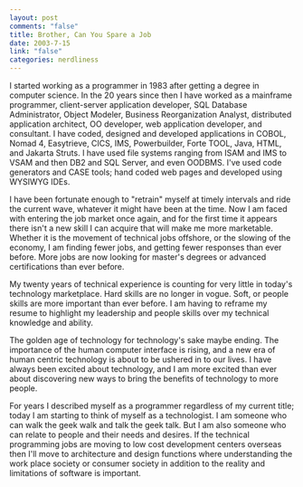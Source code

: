 ```yaml
--- 
layout: post
comments: "false"
title: Brother, Can You Spare a Job
date: 2003-7-15
link: "false"
categories: nerdliness
---
```

I started working as a programmer in 1983 after getting a degree in computer science. In the 20 years since then I have worked as a mainframe programmer, client-server application developer, SQL Database Administrator, Object Modeler, Business Reorganization Analyst, distributed application architect, OO developer, web application developer, and consultant. I have coded, designed and developed applications in COBOL, Nomad 4, Easytrieve, CICS, IMS, Powerbuilder, Forte TOOL, Java, HTML, and Jakarta Struts. I have used file systems ranging from ISAM and IMS to VSAM and then DB2 and SQL Server, and even OODBMS. I've used code generators and CASE tools; hand coded web pages and developed using WYSIWYG IDEs.

I have been fortunate enough to "retrain" myself at timely intervals and ride the current wave, whatever it might have been at the time. Now I am faced with entering the job market once again, and for the first time it appears there isn't a new skill I can acquire that will make me more marketable. Whether it is the movement of technical jobs offshore, or the slowing of the economy, I am finding fewer jobs, and getting fewer responses than ever before. More jobs are now looking for master's degrees or advanced certifications than ever before.

My twenty years of technical experience is counting for very little in today's technology marketplace. Hard skills are no longer in vogue. Soft, or people skills are more important than ever before. I am having to reframe my resume to highlight my leadership and people skills over my technical knowledge and ability.

The golden age of technology for technology's sake maybe ending. The importance of the human computer interface is rising, and a new era of human centric technology is about to be ushered in to our lives. I have always been excited about technology, and I am more excited than ever about discovering new ways to bring the benefits of technology to more people.

For years I described myself as a programmer regardless of my current title; today I am starting to think of myself as a technologist. I am someone who can walk the geek walk and talk the geek talk. But I am also someone who can relate to people and their needs and desires. If the technical programming jobs are moving to low cost development centers overseas then I'll move to architecture and design functions where understanding the work place society or consumer society in addition to the reality and limitations of software is important.
